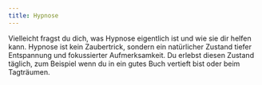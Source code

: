 ```yaml
---
title: Hypnose
---
```


Vielleicht fragst du dich, was Hypnose eigentlich ist und wie sie dir helfen kann. Hypnose ist kein Zaubertrick, sondern ein natürlicher Zustand tiefer Entspannung und fokussierter Aufmerksamkeit. Du erlebst diesen Zustand täglich, zum Beispiel wenn du in ein gutes Buch vertieft bist oder beim Tagträumen.

